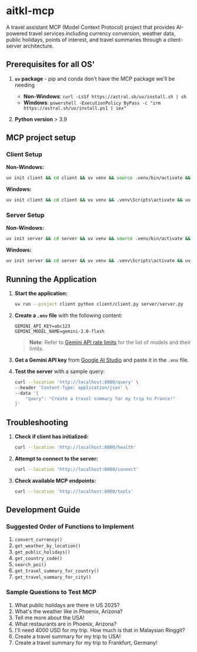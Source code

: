 # aitkl-mcp

A travel assistant MCP (Model Context Protocol) project that provides AI-powered travel services including currency conversion, weather data, public holidays, points of interest, and travel summaries through a client-server architecture.

## Prerequisites for all OS'

1. **`uv` package** - pip and conda don't have the MCP package we'll be needing
   - **Non-Windows**: `curl -LsSf https://astral.sh/uv/install.sh | sh`
   - **Windows**: `powershell -ExecutionPolicy ByPass -c "irm https://astral.sh/uv/install.ps1 | iex"`

2. **Python version** > 3.9

## MCP project setup

### Client Setup

**Non-Windows:**
```bash
uv init client && cd client && uv venv && source .venv/bin/activate && uv add mcp anthropic python-dotenv && rm -rf main.py && touch client.py && cd ..
```

**Windows:**
```bash
uv init client && cd client && uv venv && .venv\Scripts\activate && uv add mcp anthropic python-dotenv && del main.py && touch client.py && cd ..
```

### Server Setup

**Non-Windows:**
```bash
uv init server && cd server && uv venv && source .venv/bin/activate && uv add "mcp[cli]" httpx && rm -rf main.py && touch server.py && cd ..
```

**Windows:**
```bash
uv init server && cd server && uv venv && .venv\Scripts\activate && uv add "mcp[cli]" httpx && del main.py && touch server.py && cd ..
```

## Running the Application

1. **Start the application:**
   ```bash
   uv run --project client python client/client.py server/server.py
   ```

2. **Create a `.env` file** with the following content:
   ```env
   GEMINI_API_KEY=abc123
   GEMINI_MODEL_NAME=gemini-2.0-flash
   ```
   > **Note**: Refer to [Gemini API rate limits](https://ai.google.dev/gemini-api/docs/rate-limits) for the list of models and their limits.

3. **Get a Gemini API key** from [Google AI Studio](https://aistudio.google.com/apikey) and paste it in the `.env` file.

4. **Test the server** with a sample query:
   ```bash
   curl --location 'http://localhost:8000/query' \
   --header 'Content-Type: application/json' \
   --data '{
       "query": "Create a travel summary for my trip to France!"
   }'
   ```

## Troubleshooting

1. **Check if client has initialized:**
   ```bash
   curl --location 'http://localhost:8000/health'
   ```

2. **Attempt to connect to the server:**
   ```bash
   curl --location 'http://localhost:8000/connect'
   ```

3. **Check available MCP endpoints:**
   ```bash
   curl --location 'http://localhost:8000/tools'
   ```

## Development Guide

### Suggested Order of Functions to Implement

1. `convert_currency()`
2. `get_weather_by_location()`
3. `get_public_holidays()`
4. `get_country_code()`
5. `search_poi()`
6. `get_travel_summary_for_country()`
7. `get_travel_summary_for_city()`

### Sample Questions to Test MCP

1. What public holidays are there in US 2025?
2. What's the weather like in Phoenix, Arizona?
3. Tell me more about the USA!
4. What restaurants are in Phoenix, Arizona?
5. I'll need 4000 USD for my trip. How much is that in Malaysian Ringgit?
6. Create a travel summary for my trip to USA!
7. Create a travel summary for my trip to Frankfurt, Germany!